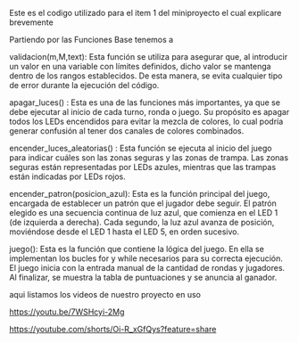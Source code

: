 Este es el codigo utilizado para el item 1 del miniproyecto el cual explicare brevemente


Partiendo por las Funciones Base tenemos a

validacion(m,M,text): Esta función se utiliza para asegurar que, al introducir un valor en una variable con límites definidos, dicho valor se mantenga dentro de los rangos establecidos. De esta manera, se evita cualquier tipo de error durante la ejecución del código.

apagar_luces() : Esta es una de las funciones más importantes, ya que se debe ejecutar al inicio de cada turno, ronda o juego. Su propósito es apagar todos los LEDs encendidos para evitar la mezcla de colores, lo cual podría generar confusión al tener dos canales de colores combinados.

encender_luces_aleatorias() : Esta función se ejecuta al inicio del juego para indicar cuáles son las zonas seguras y las zonas de trampa. Las zonas seguras están representadas por LEDs azules, mientras que las trampas están indicadas por LEDs rojos.

encender_patron(posicion_azul): Esta es la función principal del juego, encargada de establecer un patrón que el jugador debe seguir. El patrón elegido es una secuencia continua de luz azul, que comienza en el LED 1 (de izquierda a derecha). Cada segundo, la luz azul avanza de posición, moviéndose desde el LED 1 hasta el LED 5, en orden sucesivo.

juego(): Esta es la función que contiene la lógica del juego. En ella se implementan los bucles for y while necesarios para su correcta ejecución. El juego inicia con la entrada manual de la cantidad de rondas y jugadores. Al finalizar, se muestra la tabla de puntuaciones y se anuncia al ganador.

aqui listamos los videos de nuestro proyecto en uso

https://youtu.be/7WSHcyi-2Mg

https://youtube.com/shorts/Oi-R_xGfQys?feature=share
